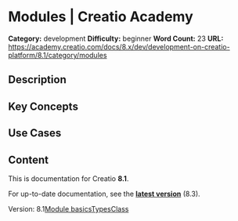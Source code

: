 # Modules | Creatio Academy

**Category:** development **Difficulty:** beginner **Word Count:** 23 **URL:**
https://academy.creatio.com/docs/8.x/dev/development-on-creatio-platform/8.1/category/modules

## Description

## Key Concepts

## Use Cases

## Content

This is documentation for Creatio **8.1**.

For up-to-date documentation, see the
**[latest version](/docs/8.x/dev/development-on-creatio-platform/category/modules)**
(8.3).

Version:
8.1[Module basics](/docs/8.x/dev/development-on-creatio-platform/8.1/category/module-basics)[Types](/docs/8.x/dev/development-on-creatio-platform/8.1/category/types)[Class](/docs/8.x/dev/development-on-creatio-platform/8.1/front-end-development/classic-ui/modules/overview)
